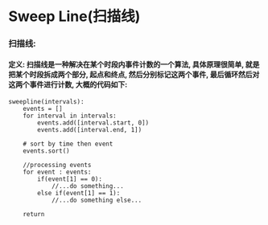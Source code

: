 # Sweep Line\(扫描线\)

### 扫描线:

#### 定义: 扫描线是一种解决在某个时段内事件计数的一个算法, 具体原理很简单, 就是把某个时段拆成两个部分, 起点和终点, 然后分别标记这两个事件, 最后循环然后对这两个事件进行计数, 大概的代码如下:

```text
sweepline(intervals):
    events = []
    for interval in intervals:
        events.add([interval.start, 0])
        events.add([interval.end, 1])
    
    # sort by time then event
    events.sort()
    
    //processing events
    for event : events:
        if(event[1] == 0):
            //...do something...
        else if(event[1] == 1):
            //...do something else...
    
    return 
```

